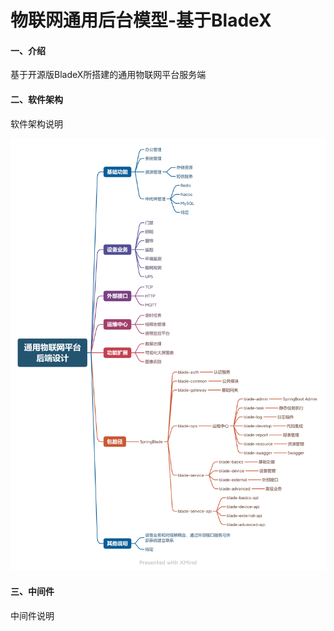 # 物联网通用后台模型-基于BladeX

#### 一、介绍
基于开源版BladeX所搭建的通用物联网平台服务端


#### 二、软件架构
软件架构说明


![输入图片说明](pic/%E9%80%9A%E7%94%A8%E7%89%A9%E8%81%94%E7%BD%91%E5%B9%B3%E5%8F%B0%E5%90%8E%E7%AB%AF%E8%AE%BE%E8%AE%A1.png)






#### 三、中间件
中间件说明